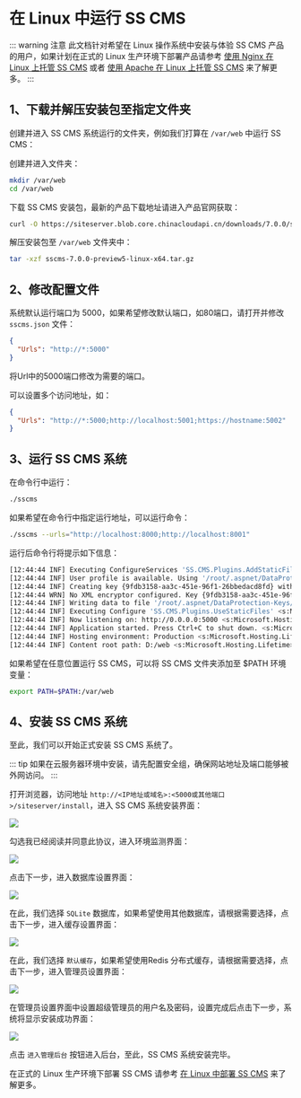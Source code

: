 # 在 Linux 中运行 SS CMS

::: warning 注意
此文档针对希望在 Linux 操作系统中安装与体验 SS CMS 产品的用户，如果计划在正式的 Linux 生产环境下部署产品请参考 [使用 Nginx 在 Linux 上托管 SS CMS](deploy-linux-nginx.html) 或者 [使用 Apache 在 Linux 上托管 SS CMS](deploy-linux-apache.html) 来了解更多。
:::

<!-- Linux系统，主要分Debian系列版本和RedHat系列版本，除此之外还有其它自由的发布版本。

1、RedHat系列主要有CentOS，RedHat，Fedora以及其他衍生版本；

2、Debian系列主要有Ubuntu，Debian，Mint以及其他衍生版本；

我们以用户最多的CentOS以及Ubuntu为主示范如何在Linux中安装 SS CMS 系统，其他 Linux 版本系统安装步骤基本一致。 -->

## 1、下载并解压安装包至指定文件夹

创建并进入 SS CMS 系统运行的文件夹，例如我们打算在 `/var/web` 中运行 SS CMS：

创建并进入文件夹：
``` bash
mkdir /var/web
cd /var/web
```

下载 SS CMS 安装包，最新的产品下载地址请进入产品官网获取：
``` bash
curl -O https://siteserver.blob.core.chinacloudapi.cn/downloads/7.0.0/sscms-7.0.0-preview5-linux-x64.tar.gz
```

解压安装包至 `/var/web` 文件夹中：
``` bash
tar -xzf sscms-7.0.0-preview5-linux-x64.tar.gz
```

## 2、修改配置文件

系统默认运行端口为 5000，如果希望修改默认端口，如80端口，请打开并修改 `sscms.json` 文件：

``` json {2}
{
  "Urls": "http://*:5000"
}
```

将Url中的5000端口修改为需要的端口。

可以设置多个访问地址，如：

``` json {2}
{
  "Urls": "http://*:5000;http://localhost:5001;https://hostname:5002"
}
```

## 3、运行 SS CMS 系统

在命令行中运行：

``` bash
./sscms
```

如果希望在命令行中指定运行地址，可以运行命令：

``` bash
./sscms --urls="http://localhost:8000;http://localhost:8001"
```

运行后命令行将提示如下信息：

``` bash
[12:44:44 INF] Executing ConfigureServices 'SS.CMS.Plugins.AddStaticFiles' <s:Microsoft.Extensions.DependencyInjection.IServiceCollection>
[12:44:44 INF] User profile is available. Using '/root/.aspnet/DataProtection-Keys' as key repository; keys will not be encrypted at rest. <s:Microsoft.AspNetCore.DataProtection.KeyManagement.XmlKeyManager>
[12:44:44 INF] Creating key {9fdb3158-aa3c-451e-96f1-26bbedacd8fd} with creation date 2020-03-11 04:44:44Z, activation date 2020-03-11 04:44:44Z, and expiration date 2020-06-09 04:44:44Z. <s:Microsoft.AspNetCore.DataProtection.KeyManagement.XmlKeyManager>
[12:44:44 WRN] No XML encryptor configured. Key {9fdb3158-aa3c-451e-96f1-26bbedacd8fd} may be persisted to storage in unencrypted form. <s:Microsoft.AspNetCore.DataProtection.KeyManagement.XmlKeyManager>
[12:44:44 INF] Writing data to file '/root/.aspnet/DataProtection-Keys/key-9fdb3158-aa3c-451e-96f1-26bbedacd8fd.xml'. <s:Microsoft.AspNetCore.DataProtection.Repositories.FileSystemXmlRepository>
[12:44:44 INF] Executing Configure 'SS.CMS.Plugins.UseStaticFiles' <s:Microsoft.AspNetCore.Builder.IApplicationBuilder>
[12:44:44 INF] Now listening on: http://0.0.0.0:5000 <s:Microsoft.Hosting.Lifetime>
[12:44:44 INF] Application started. Press Ctrl+C to shut down. <s:Microsoft.Hosting.Lifetime>
[12:44:44 INF] Hosting environment: Production <s:Microsoft.Hosting.Lifetime>
[12:44:44 INF] Content root path: D:/web <s:Microsoft.Hosting.Lifetime>
```

如果希望在任意位置运行 SS CMS，可以将 SS CMS 文件夹添加至 $PATH 环境变量：
``` bash
export PATH=$PATH:/var/web
```

## 4、安装 SS CMS 系统

至此，我们可以开始正式安装 SS CMS 系统了。

::: tip
如果在云服务器环境中安装，请先配置安全组，确保网站地址及端口能够被外网访问。
:::

打开浏览器，访问地址 `http://<IP地址或域名>:<5000或其他端口>/siteserver/install`，进入 SS CMS 系统安装界面：

![](/docs/guide/images/getting-started/using-linux/01.png)

勾选我已经阅读并同意此协议，进入环境监测界面：

![](/docs/guide/images/getting-started/using-linux/02.png)

点击下一步，进入数据库设置界面：

![](/docs/guide/images/getting-started/using-linux/03.png)

在此，我们选择 `SQLite` 数据库，如果希望使用其他数据库，请根据需要选择，点击下一步，进入缓存设置界面：

![](/docs/guide/images/getting-started/using-linux/04.png)

在此，我们选择 `默认缓存`，如果希望使用Redis 分布式缓存，请根据需要选择，点击下一步，进入管理员设置界面：

![](/docs/guide/images/getting-started/using-linux/05.png)

在管理员设置界面中设置超级管理员的用户名及密码，设置完成后点击下一步，系统将显示安装成功界面：

![](/docs/guide/images/getting-started/using-linux/06.png)

点击 `进入管理后台` 按钮进入后台，至此，SS CMS 系统安装完毕。

在正式的 Linux 生产环境下部署 SS CMS 请参考 [在 Linux 中部署 SS CMS](deploy.md) 来了解更多。